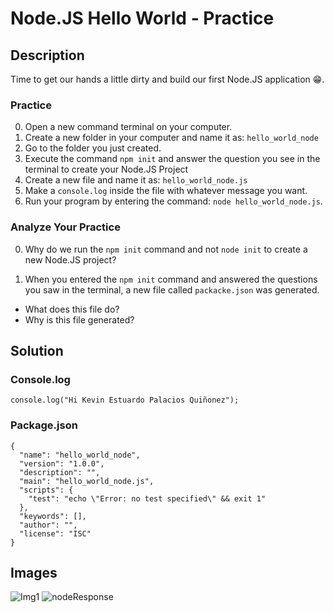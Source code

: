 # Node.JS Hello World - Practice

## Description
Time to get our hands a little dirty and build our first Node.JS application 😁.


### Practice

0. Open a new command terminal on your computer.
1. Create a new folder in your computer and name it as: `hello_world_node`
2. Go to the folder you just created.
3. Execute the command `npm init` and answer the question you see in the terminal to create your Node.JS Project
4. Create a new file and name it as: `hello_world_node.js`
5. Make a `console.log` inside the file with whatever message you want.
6. Run your program by entering the command: `node hello_world_node.js`.

### Analyze Your Practice

0. Why do we run the `npm init` command and not `node init` to create a new Node.JS project?

1. When you entered the `npm init` command and answered the questions you saw in the terminal, a new file called `packacke.json` was generated.

- What does this file do?
- Why is this file generated?

## Solution
### Console.log
```
console.log("Hi Kevin Estuardo Palacios Quiñonez");
```
### Package.json
```
{
  "name": "hello_world_node",
  "version": "1.0.0",
  "description": "",
  "main": "hello_world_node.js",
  "scripts": {
    "test": "echo \"Error: no test specified\" && exit 1"
  },
  "keywords": [],
  "author": "",
  "license": "ISC"
}

```
## Images

![Img1](https://user-images.githubusercontent.com/95326781/223297339-9cabd69c-dbee-45c4-87cb-7da9b989d176.jpg)
![nodeResponse](https://user-images.githubusercontent.com/95326781/223297354-e380178b-de21-4fb3-90e7-e9c28142ed72.jpg)
